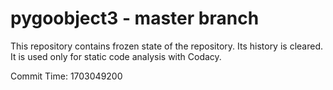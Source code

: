 # pygoobject3 - master branch

This repository contains frozen state of the repository.
Its history is cleared. It is used only for static code
analysis with Codacy.

Commit Time: 1703049200